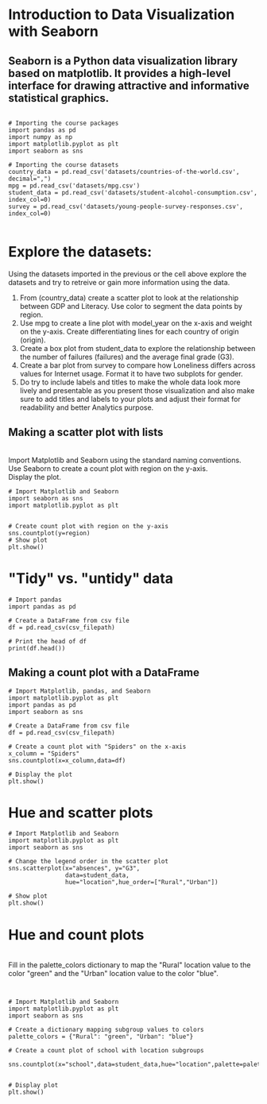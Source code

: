 # <h1>Introduction to Data Visualization with Seaborn</h1>

<h2>Seaborn is a Python data visualization library based on matplotlib. It provides a high-level interface for drawing attractive and informative statistical graphics.</h2>

```

# Importing the course packages
import pandas as pd
import numpy as np
import matplotlib.pyplot as plt
import seaborn as sns

# Importing the course datasets
country_data = pd.read_csv('datasets/countries-of-the-world.csv', decimal=",")
mpg = pd.read_csv('datasets/mpg.csv')
student_data = pd.read_csv('datasets/student-alcohol-consumption.csv', index_col=0)
survey = pd.read_csv('datasets/young-people-survey-responses.csv', index_col=0)


```

# Explore the datasets:

Using the datasets imported in the previous or the cell above explore the datasets and try to retreive or gain more information using the data. 

1. From (country_data) create a scatter plot to look at the relationship between GDP and Literacy. Use color to segment the data points by region.
2. Use mpg to create a line plot with model_year on the x-axis and weight on the y-axis. Create differentiating lines for each country of origin (origin).
3. Create a box plot from student_data to explore the relationship between the number of failures (failures) and the average final grade (G3).
4. Create a bar plot from survey to compare how Loneliness differs across values for Internet usage. Format it to have two subplots for gender.
5. Do try to include labels and titles to make the whole data look more lively and presentable as you present those visualization and also make sure to add titles and labels to your plots and adjust their format for readability and better Analytics purpose.


## Making a scatter plot with lists
 
<br>Import Matplotlib and Seaborn using the standard naming conventions.
<br>Use Seaborn to create a count plot with region on the y-axis.
<br>Display the plot.

```
# Import Matplotlib and Seaborn
import seaborn as sns
import matplotlib.pyplot as plt


# Create count plot with region on the y-axis
sns.countplot(y=region)
# Show plot
plt.show()

```

# "Tidy" vs. "untidy" data

```
# Import pandas
import pandas as pd

# Create a DataFrame from csv file
df = pd.read_csv(csv_filepath)

# Print the head of df
print(df.head())

```

<h2> Making a count plot with a DataFrame </h2>

```
# Import Matplotlib, pandas, and Seaborn
import matplotlib.pyplot as plt 
import pandas as pd 
import seaborn as sns 

# Create a DataFrame from csv file
df = pd.read_csv(csv_filepath)

# Create a count plot with "Spiders" on the x-axis
x_column = "Spiders"
sns.countplot(x=x_column,data=df)

# Display the plot
plt.show()

```


# Hue and scatter plots

```
# Import Matplotlib and Seaborn
import matplotlib.pyplot as plt
import seaborn as sns

# Change the legend order in the scatter plot
sns.scatterplot(x="absences", y="G3", 
                data=student_data, 
                hue="location",hue_order=["Rural","Urban"])

# Show plot
plt.show()
```

# Hue and count plots

<br> Fill in the palette_colors dictionary to map the "Rural" location value to the color "green" and the "Urban" location value to the color "blue". <br> 

```


# Import Matplotlib and Seaborn
import matplotlib.pyplot as plt
import seaborn as sns

# Create a dictionary mapping subgroup values to colors
palette_colors = {"Rural": "green", "Urban": "blue"}

# Create a count plot of school with location subgroups

sns.countplot(x="school",data=student_data,hue="location",palette=palette_colors)


# Display plot
plt.show()


```
